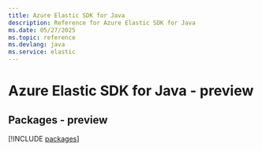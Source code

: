 ```yaml
---
title: Azure Elastic SDK for Java
description: Reference for Azure Elastic SDK for Java
ms.date: 05/27/2025
ms.topic: reference
ms.devlang: java
ms.service: elastic
---
```

# Azure Elastic SDK for Java - preview
## Packages - preview
[!INCLUDE [packages](elastic-index.md)]